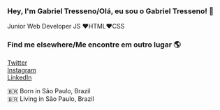 
### Hey, I'm Gabriel Tresseno/Olá, eu sou o Gabriel Tresseno! 👋

Junior Web Developer 
JS ❤HTML❤CSS<br>

### Find me elsewhere/Me encontre em outro lugar 🌎

[Twitter](https://twitter.com/dgtresseno) <br>
[Instagram](https://instagram.com/gabrieltresseno) <br>
[LinkedIn](https://www.linkedin.com/in/gabriel-antunes-tresseno-dos-santos-94112415b/) <br>

🇧🇷 Born in São Paulo, Brazil <br>
🇧🇷 Living in São Paulo, Brazil <br>
